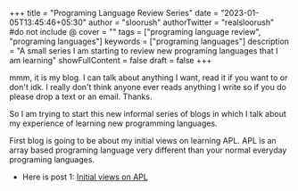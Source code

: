 +++
title = "Programing Language Review Series"
date = "2023-01-05T13:45:46+05:30"
author = "sloorush"
authorTwitter = "realsloorush" #do not include @
cover = ""
tags = ["programing language review", "programing languages"]
keywords = ["programing languages"]
description = "A small series I am starting to review new programing languages that I am learning"
showFullContent = false
draft = false
+++

mmm, it is my blog. I can talk about anything I want, read it if you want to or don't idk. I really don't think anyone ever reads anything I write so if you do please drop a text or an email. Thanks.

So I am trying to start this new informal series of blogs in which I talk about my experience of learning new programming languages.

First blog is going to be about my initial views on learning APL. APL is an array based programing language very different than your normal everyday programing languages.

- Here is post 1: [Initial views on APL](/posts/initial-views-on-apl/) 